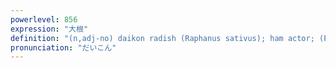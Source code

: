 ```yaml
---
powerlevel: 856
expression: "大根"
definition: "(n,adj-no) daikon radish (Raphanus sativus); ham actor; (P)"
pronunciation: "だいこん"
---
```


